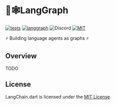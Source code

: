 # 🦜🕸️LangGraph

[![tests](https://img.shields.io/github/actions/workflow/status/davidmigloz/langchain_dart/test.yaml?logo=github&label=tests)](https://github.com/davidmigloz/langchain_dart/actions/workflows/test.yaml)
[![langgraph](https://img.shields.io/pub/v/langgraph.svg)](https://pub.dev/packages/langgraph)
![Discord](https://img.shields.io/discord/1123158322812555295?label=discord)
[![MIT](https://img.shields.io/badge/license-MIT-purple.svg)](https://github.com/davidmigloz/langchain_dart/blob/main/LICENSE)

⚡ Building language agents as graphs ⚡

## Overview

TODO

## License

LangChain.dart is licensed under the
[MIT License](https://github.com/davidmigloz/langchain_dart/blob/main/LICENSE).
